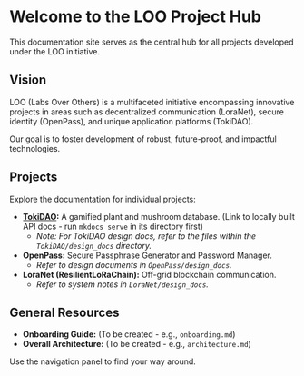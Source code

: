 # Welcome to the LOO Project Hub

This documentation site serves as the central hub for all projects developed under the LOO initiative. 

## Vision

LOO (Labs Over Others) is a multifaceted initiative encompassing innovative projects in areas such as decentralized communication (LoraNet), secure identity (OpenPass), and unique application platforms (TokiDAO).

Our goal is to foster development of robust, future-proof, and impactful technologies.

## Projects

Explore the documentation for individual projects:

- **[TokiDAO](./TokiDAO/backend_fastapi/site/index.html):** A gamified plant and mushroom database. (Link to locally built API docs - run `mkdocs serve` in its directory first)
  - _Note: For TokiDAO design docs, refer to the files within the `TokiDAO/design_docs` directory._
- **OpenPass:** Secure Passphrase Generator and Password Manager.
  - _Refer to design documents in `OpenPass/design_docs`._
- **LoraNet (ResilientLoRaChain):** Off-grid blockchain communication.
  - _Refer to system notes in `LoraNet/design_docs`._

## General Resources

- **Onboarding Guide:** (To be created - e.g., `onboarding.md`)
- **Overall Architecture:** (To be created - e.g., `architecture.md`)

Use the navigation panel to find your way around.
